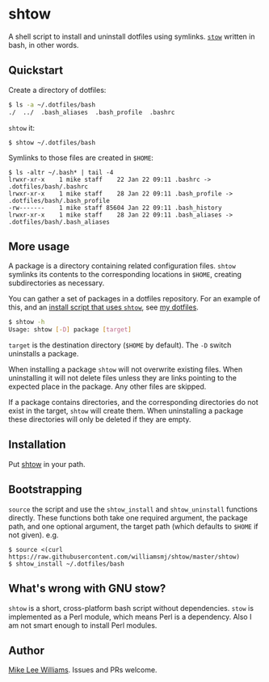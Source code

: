 # shtow

A shell script to install and uninstall dotfiles using symlinks.
[`stow`](https://www.gnu.org/software/stow/) written in bash, in other words.

## Quickstart

Create a directory of dotfiles:
```bash
$ ls -a ~/.dotfiles/bash
./  ../  .bash_aliases  .bash_profile  .bashrc
```
`shtow` it:
```
$ shtow ~/.dotfiles/bash
```
Symlinks to those files are created in `$HOME`:
```
$ ls -altr ~/.bash* | tail -4
lrwxr-xr-x    1 mike staff    22 Jan 22 09:11 .bashrc -> .dotfiles/bash/.bashrc
lrwxr-xr-x    1 mike staff    28 Jan 22 09:11 .bash_profile -> .dotfiles/bash/.bash_profile
-rw-------    1 mike staff 85604 Jan 22 09:11 .bash_history
lrwxr-xr-x    1 mike staff    28 Jan 22 09:11 .bash_aliases -> .dotfiles/bash/.bash_aliases
```

## More usage

A package is a directory containing related configuration files. `shtow`
symlinks its contents to the corresponding locations in `$HOME`, creating
subdirectories as necessary.

You can gather a set of packages in a dotfiles repository. For an example of
this, and an [install script that uses
`shtow`](https://github.com/williamsmj/dotfiles/blob/master/install.sh), see
[my dotfiles](https://github.com/williamsmj/dotfiles).

```bash
$ shtow -h
Usage: shtow [-D] package [target]
```

`target` is the destination directory (`$HOME` by default). The `-D` switch
uninstalls a package.

When installing a package `shtow` will not overwrite existing files. When
uninstalling it will not delete files unless they are links pointing to the
expected place in the package. Any other files are skipped.

If a package contains directories, and the corresponding directories do not
exist in the target, `shtow` will create them. When uninstalling a package
these directories will only be deleted if they are empty.

## Installation

Put [shtow](https://raw.githubusercontent.com/williamsmj/shtow/master/shtow) in
your path.

## Bootstrapping

`source` the script and use the `shtow_install` and `shtow_uninstall` functions
directly. These functions both take one required argument, the package path,
and one optional argument, the target path (which defaults to `$HOME` if not
given). e.g.

```
$ source <(curl https://raw.githubusercontent.com/williamsmj/shtow/master/shtow)
$ shtow_install ~/.dotfiles/bash
```

## What's wrong with GNU stow?

`shtow` is a short, cross-platform bash script without dependencies. `stow` is
implemented as a Perl module, which means Perl is a dependency. Also I am not
smart enough to install Perl modules.

## Author

[Mike Lee Williams](http://mike.place). Issues and PRs welcome.
